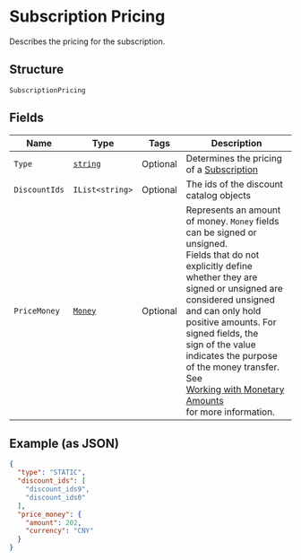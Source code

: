 
# Subscription Pricing

Describes the pricing for the subscription.

## Structure

`SubscriptionPricing`

## Fields

| Name | Type | Tags | Description |
|  --- | --- | --- | --- |
| `Type` | [`string`](../../doc/models/subscription-pricing-type.md) | Optional | Determines the pricing of a [Subscription](../../doc/models/subscription.md) |
| `DiscountIds` | `IList<string>` | Optional | The ids of the discount catalog objects |
| `PriceMoney` | [`Money`](../../doc/models/money.md) | Optional | Represents an amount of money. `Money` fields can be signed or unsigned.<br>Fields that do not explicitly define whether they are signed or unsigned are<br>considered unsigned and can only hold positive amounts. For signed fields, the<br>sign of the value indicates the purpose of the money transfer. See<br>[Working with Monetary Amounts](https://developer.squareup.com/docs/build-basics/working-with-monetary-amounts)<br>for more information. |

## Example (as JSON)

```json
{
  "type": "STATIC",
  "discount_ids": [
    "discount_ids9",
    "discount_ids0"
  ],
  "price_money": {
    "amount": 202,
    "currency": "CNY"
  }
}
```

